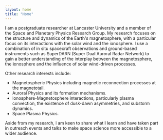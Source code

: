 ```yaml
---
layout: home
title: "Home"
---
```


I am a postgraduate researcher at Lancaster University and a member of the Space and Planetary Physics Research Group. 
My research focuses on the structure and dynamics of the Earth's magnetosphere, with a particular focus on its interactions with the solar wind and the ionosphere. I use a combination of in situ spacecraft observations and ground-based instruments such as SuperDARN (Super Dual Auroral Radar Network) to gain a better understanding of the interplay between the magnetosphere, the ionosphere and the influence of solar wind-driven processes.

Other research interests include:
- Magnetospheric Physics including magnetic reconnection processes at the magnetotail.
- Auroral Physics and its formation mechanisms. 
- Ionosphere-Magnetosphere interactions, particularly plasma convection, the existence of dusk-dawn asymmetries, and substorm dynamics.
- Space Plasma Physics. 

Aside from my research, I am keen to share what I learn and have taken part in outreach events and talks to make space science more accessible to a wider audience.



